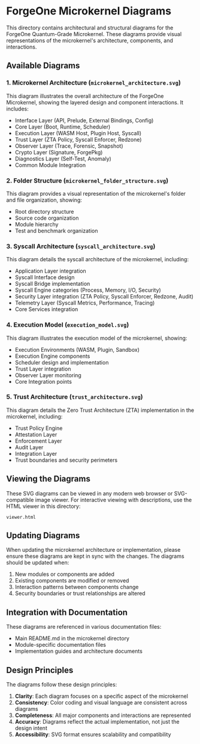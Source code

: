 # ForgeOne Microkernel Diagrams

This directory contains architectural and structural diagrams for the ForgeOne Quantum-Grade Microkernel. These diagrams provide visual representations of the microkernel's architecture, components, and interactions.

## Available Diagrams

### 1. Microkernel Architecture (`microkernel_architecture.svg`)

This diagram illustrates the overall architecture of the ForgeOne Microkernel, showing the layered design and component interactions. It includes:

- Interface Layer (API, Prelude, External Bindings, Config)
- Core Layer (Boot, Runtime, Scheduler)
- Execution Layer (WASM Host, Plugin Host, Syscall)
- Trust Layer (ZTA Policy, Syscall Enforcer, Redzone)
- Observer Layer (Trace, Forensic, Snapshot)
- Crypto Layer (Signature, ForgePkg)
- Diagnostics Layer (Self-Test, Anomaly)
- Common Module Integration

### 2. Folder Structure (`microkernel_folder_structure.svg`)

This diagram provides a visual representation of the microkernel's folder and file organization, showing:

- Root directory structure
- Source code organization
- Module hierarchy
- Test and benchmark organization

### 3. Syscall Architecture (`syscall_architecture.svg`)

This diagram details the syscall architecture of the microkernel, including:

- Application Layer integration
- Syscall Interface design
- Syscall Bridge implementation
- Syscall Engine categories (Process, Memory, I/O, Security)
- Security Layer integration (ZTA Policy, Syscall Enforcer, Redzone, Audit)
- Telemetry Layer (Syscall Metrics, Performance, Tracing)
- Core Services integration

### 4. Execution Model (`execution_model.svg`)

This diagram illustrates the execution model of the microkernel, showing:

- Execution Environments (WASM, Plugin, Sandbox)
- Execution Engine components
- Scheduler design and implementation
- Trust Layer integration
- Observer Layer monitoring
- Core Integration points

### 5. Trust Architecture (`trust_architecture.svg`)

This diagram details the Zero Trust Architecture (ZTA) implementation in the microkernel, including:

- Trust Policy Engine
- Attestation Layer
- Enforcement Layer
- Audit Layer
- Integration Layer
- Trust boundaries and security perimeters

## Viewing the Diagrams

These SVG diagrams can be viewed in any modern web browser or SVG-compatible image viewer. For interactive viewing with descriptions, use the HTML viewer in this directory:

```
viewer.html
```

## Updating Diagrams

When updating the microkernel architecture or implementation, please ensure these diagrams are kept in sync with the changes. The diagrams should be updated when:

1. New modules or components are added
2. Existing components are modified or removed
3. Interaction patterns between components change
4. Security boundaries or trust relationships are altered

## Integration with Documentation

These diagrams are referenced in various documentation files:

- Main README.md in the microkernel directory
- Module-specific documentation files
- Implementation guides and architecture documents

## Design Principles

The diagrams follow these design principles:

1. **Clarity**: Each diagram focuses on a specific aspect of the microkernel
2. **Consistency**: Color coding and visual language are consistent across diagrams
3. **Completeness**: All major components and interactions are represented
4. **Accuracy**: Diagrams reflect the actual implementation, not just the design intent
5. **Accessibility**: SVG format ensures scalability and compatibility